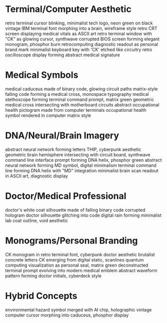 # Terminal/Computer Aesthetic
retro terminal cursor blinking, minimalist tech logo, neon green on black
vintage IBM terminal font morphing into a brain, wireframe style
retro CRT screen displaying medical vitals as ASCII art
retro terminal window with "CK" as glowing cursor, synthwave
corrupted BIOS screen forming elegant monogram, phosphor burn
retrocomputing diagnostic readout as personal brand mark
minimalist keyboard key with 'CK' etched like circuitry
retro oscilloscope display forming abstract medical signature

# Medical Symbols
medical caduceus made of binary code, glowing circuit paths
matrix-style falling code forming a medical cross, monospace typography
medical stethoscope forming terminal command prompt, matrix green
geometric medical cross intersecting with motherboard circuits
abstract occupational health pictogram made from computer terminals
occupational health symbol rendered in computer matrix style

# DNA/Neural/Brain Imagery
abstract neural network forming letters THIP, cyberpunk aesthetic
geometric brain hemisphere intersecting with circuit board, synthwave
command line interface prompt forming DNA helix, phosphor green
abstract neural network forming MD symbol, digital minimalism
terminal command line forming DNA helix with "MD" integration
minimalist brain scan readout in ASCII art, diagnostic display

# Doctor/Medical Professional
doctor's white coat silhouette made of falling binary code
corrupted hologram doctor silhouette glitching into code
digital rain forming minimalist lab coat outline, void aesthetic

# Monograms/Personal Branding
CK monogram in retro terminal font, cyberpunk doctor aesthetic
brutalist concrete letters CK emerging from digital static, scanlines
quantum computing visualization as personal seal, matrix green
deconstructed terminal prompt evolving into modern medical emblem
abstract waveform pattern forming doctor initials, cyberdeck style

# Hybrid Concepts
environmental hazard symbol merged with AI chip, holographic
vintage computer cursor morphing into caduceus, phosphor display
